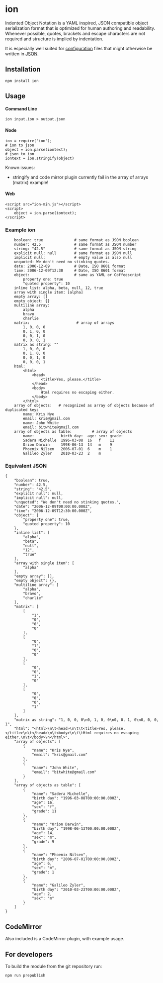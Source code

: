ion
===

Indented Object Notation is a YAML inspired, JSON compatible object serialization format that is optimized for human authoring and readability.
Whenever possible, quotes, brackets and escape characters are not required and structure is implied by indentation.

It is especially well suited for [configuration](/krisnye/ion/blob/master/package.ion) files that might otherwise be written in [JSON](/krisnye/ion/blob/master/package.json).


## Installation

	npm install ion

## Usage

#### Command Line

	ion input.ion > output.json

#### Node

	ion = require('ion');
	# ion to json
	object = ion.parse(iontext);
	# json to ion
	iontext = ion.stringify(object)
	
Known issues:

* stringify and code mirror plugin currently fail in the array of arrays (matrix) example!

#### Web

	<script src="ion-min.js"></script>
	<script>
		object = ion.parse(iontext);
	</script>

### Example ion

		boolean: true              # same format as JSON boolean
		number: 42.5               # same format as JSON number
		string: "42.5"             # same format as JSON string
		explicit null: null        # same format as JSON null
		implicit null:             # empty value is also null
		unquoted: We don't need no stinking quotes.
		date: 2006-12-09           # Date, ISO 8601 format
		time: 2006-12-09T12:30     # Date, ISO 8601 format
		object:                    # same as YAML or Coffeescript
			property one: true
			"quoted property": 10
		inline list: alpha, beta, null, 12, true
		array with single item: [alpha]
		empty array: []
		empty object: {}
		multiline array:
			alpha
			bravo
			charlie
		matrix:                     # array of arrays
			1, 0, 0, 0
			0, 1, 0, 0
			0, 0, 1, 0
			0, 0, 0, 1
		matrix as string: ""
			1, 0, 0, 0
			0, 1, 0, 0
			0, 0, 1, 0
			0, 0, 0, 1
		html:
			<html>
				<head>
					<title>Yes, please.</title>
				</head>
				<body>
					Html requires no escaping either.
				</body>
			</html>
		array of objects:	# recognized as array of objects because of duplicated keys
			name: Kris Nye
			email: kris@gmail.com
			name: John White
			email: bitwhite@gmail.com
		array of objects as table:         # array of objects
			name:            birth day:  age: sex: grade:
			Sadera Michelle  1996-03-08  16   f    11
			Orion Darwin     1998-06-13  14   m    9
			Phoenix Nilsen   2006-07-01  6    m    1
			Galileo Zyler    2010-03-23  2    m		

### Equivalent JSON

	{
        "boolean": true,
        "number": 42.5,
        "string": "42.5",
        "explicit null": null,
        "implicit null": null,
        "unquoted": "We don't need no stinking quotes.",
        "date": "2006-12-09T00:00:00.000Z",
        "time": "2006-12-09T12:30:00.000Z",
        "object": {
            "property one": true,
            "quoted property": 10
        },
        "inline list": [
            "alpha",
            "beta",
            "null",
            "12",
            "true"
        ],
        "array with single item": [
            "alpha"
        ],
        "empty array": [],
        "empty object": {},
        "multiline array": [
            "alpha",
            "bravo",
            "charlie"
        ],
        "matrix": [
            [
                "1",
                "0",
                "0",
                "0"
            ],
            [
                "0",
                "1",
                "0",
                "0"
            ],
            [
                "0",
                "0",
                "1",
                "0"
            ],
            [
                "0",
                "0",
                "0",
                "1"
            ]
        ],
        "matrix as string": "1, 0, 0, 0\n0, 1, 0, 0\n0, 0, 1, 0\n0, 0, 0, 1",
        "html": "<html>\n\t<head>\n\t\t<title>Yes, please.</title>\n\t</head>\n\t<body>\n\t\tHtml requires no escaping either.\n\t</body>\n</html>",
        "array of objects": [
            {
                "name": "Kris Nye",
                "email": "kris@gmail.com"
            },
            {
                "name": "John White",
                "email": "bitwhite@gmail.com"
            }
        ],
        "array of objects as table": [
            {
                "name": "Sadera Michelle",
                "birth day": "1996-03-08T00:00:00.000Z",
                "age": 16,
                "sex": "f",
                "grade": 11
            },
            {
                "name": "Orion Darwin",
                "birth day": "1998-06-13T00:00:00.000Z",
                "age": 14,
                "sex": "m",
                "grade": 9
            },
            {
                "name": "Phoenix Nilsen",
                "birth day": "2006-07-01T00:00:00.000Z",
                "age": 6,
                "sex": "m",
                "grade": 1
            },
            {
                "name": "Galileo Zyler",
                "birth day": "2010-03-23T00:00:00.000Z",
                "age": 2,
                "sex": "m"
            }
        ]
	}

## CodeMirror

Also included is a CodeMirror plugin, with example usage.


## For developers

To build the module from the git repository run:

	npm run prepublish